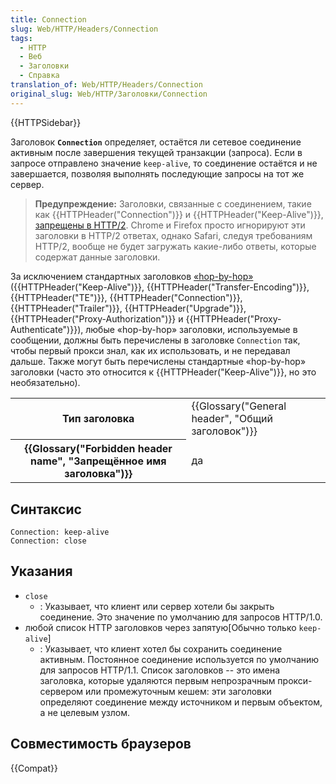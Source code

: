```yaml
---
title: Connection
slug: Web/HTTP/Headers/Connection
tags:
  - HTTP
  - Веб
  - Заголовки
  - Справка
translation_of: Web/HTTP/Headers/Connection
original_slug: Web/HTTP/Заголовки/Connection
---
```


{{HTTPSidebar}}

Заголовок **`Connection`** определяет, остаётся ли сетевое соединение активным после завершения текущей транзакции (запроса). Если в запросе отправлено значение `keep-alive`, то соединение остаётся и не завершается, позволяя выполнять последующие запросы на тот же сервер.

> **Предупреждение:** Заголовки, связанные с соединением, такие как {{HTTPHeader("Connection")}} и {{HTTPHeader("Keep-Alive")}}, [запрещены в HTTP/2](https://tools.ietf.org/html/rfc7540#section-8.1.2.2). Chrome и Firefox просто игнорируют эти заголовки в HTTP/2 ответах, однако Safari, следуя требованиям HTTP/2, вообще не будет загружать какие-либо ответы, которые содержат данные заголовки.

За исключением стандартных заголовков [«hop-by-hop»](https://en.wikipedia.org/wiki/Hop-by-hop_transport) ({{HTTPHeader("Keep-Alive")}}, {{HTTPHeader("Transfer-Encoding")}}, {{HTTPHeader("TE")}}, {{HTTPHeader("Connection")}}, {{HTTPHeader("Trailer")}}, {{HTTPHeader("Upgrade")}}, {{HTTPHeader("Proxy-Authorization")}} и {{HTTPHeader("Proxy-Authenticate")}}), любые «hop-by-hop» заголовки, используемые в сообщении, должны быть перечислены в заголовке `Connection` так, чтобы первый прокси знал, как их использовать, и не передавал дальше. Также могут быть перечислены стандартные «hop-by-hop» заголовки (часто это относится к {{HTTPHeader("Keep-Alive")}}, но это необязательно).

<table class="properties">
  <tbody>
    <tr>
      <th scope="row">Тип заголовка</th>
      <td>
        {{Glossary("General header", "Общий заголовок")}}
      </td>
    </tr>
    <tr>
      <th scope="row">
        {{Glossary("Forbidden header name", "Запрещённое имя заголовка")}}
      </th>
      <td>да</td>
    </tr>
  </tbody>
</table>

## Синтаксис

```
Connection: keep-alive
Connection: close
```

## Указания

- `close`
  - : Указывает, что клиент или сервер хотели бы закрыть соединение. Это значение по умолчанию для запросов HTTP/1.0.
- любой список HTTP заголовков через запятую\[Обычно только `keep-alive`]
  - : Указывает, что клиент хотел бы сохранить соединение активным. Постоянное соединение используется по умолчанию для запросов HTTP/1.1. Список заголовков -- это имена заголовка, которые удаляются первым непрозрачным прокси-сервером или промежуточным кешем: эти заголовки определяют соединение между источником и первым объектом, а не целевым узлом.

## Совместимость браузеров

{{Compat}}
